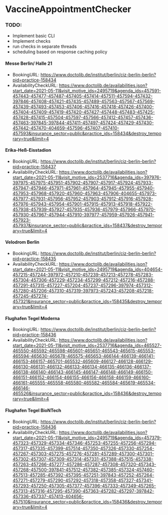# VaccineAppointmentChecker

### TODO:

- Implement basic CLI
- Implement checks
- run checks in separate threads
- scheduling based on response caching policy

#### Messe Berlin/ Halle 21
- BookingURL: https://www.doctolib.de/institut/berlin/ciz-berlin-berlin?pid=practice-158434
- AvailabilityCheckURL: https://www.doctolib.de/availabilities.json?start_date=2021-05-11&visit_motive_ids=2495719&agenda_ids=457591-457443-457477-457487-457405-457414-457511-457594-457432-397846-457408-457421-457435-457489-457563-457567-457569-457439-457493-457453-457406-457416-457418-457426-457400-457404-457409-457419-457420-457427-457448-457483-457425-457428-457415-457504-457597-457566-457412-457457-457436-457463-397845-397844-457411-457497-457424-457429-457430-457442-457470-404659-457596-457407-457410-457593&insurance_sector=public&practice_ids=158434&destroy_temporary=true&limit=4

#### Erika-Heß-Eisstadion
- BookingURL: https://www.doctolib.de/institut/berlin/ciz-berlin-berlin?pid=practice-158437
- AvailabilityCheckURL: https://www.doctolib.de/availabilities.json?start_date=2021-05-11&visit_motive_ids=2537716&agenda_ids=397976-397975-457975-457951-457902-457907-457917-457924-457933-457947-457946-457971-457961-457964-457945-457955-457940-457953-457968-457920-457960-457963-457906-404655-457973-457977-457931-457956-457952-457903-457912-457916-457928-457976-457943-457954-457901-457915-457913-457918-457922-457938-457939-457927-457935-457936-457979-457966-457970-457930-457967-457944-457910-397977-457959-457926-457941-457923-457937&insurance_sector=public&practice_ids=158437&destroy_temporary=true&limit=4


#### Velodrom Berlin
- BookingURL: https://www.doctolib.de/institut/berlin/ciz-berlin-berlin?pid=practice-158435
- AvailabilityCheckURL: https://www.doctolib.de/availabilities.json?start_date=2021-05-11&visit_motive_ids=2495719&agenda_ids=404654-457215-457244-397972-457210-457239-457213-457278-457283-457304-457306-457229-457234-457299-457212-457216-457288-457291-457315-457227-457204-457237-457296-397974-457312-457280-457206-457310-457319-397973-457243-457208-457218-457245-457274-457321&insurance_sector=public&practice_ids=158435&destroy_temporary=true&limit=4

#### Flughafen Tegel Moderna
- BookingURL: https://www.doctolib.de/institut/berlin/ciz-berlin-berlin?pid=practice-158436
- AvailabilityCheckURL: https://www.doctolib.de/availabilities.json?start_date=2021-05-11&visit_motive_ids=2537716&agenda_ids=465527-465550-465592-465598-465601-465651-465543-465615-465553-465594-465630-465678-465575-465653-466144-466139-466141-466153-466157-465701-465532-465609-466127-466128-466129-466130-466131-466132-466133-466134-466135-466136-466137-466138-466140-466143-466145-466147-466148-466149-466150-466151-466152-466154-466155-466156-466158-466159-466160-466161-465555-465558-465580-465582-465584-465619-465534-466146-465526&insurance_sector=public&practice_ids=158436&destroy_temporary=true&limit=4

#### Flughafen Tegel BioNTech
- BookingURL: https://www.doctolib.de/institut/berlin/ciz-berlin-berlin?pid=practice-158436
- AvailabilityCheckURL: https://www.doctolib.de/availabilities.json?start_date=2021-05-11&visit_motive_ids=2495719&agenda_ids=457379-457323-457329-457334-457346-457253-457255-457256-457294-457317-457335-457399-457514-457350-457326-457330-457254-457267-457303-457275-457276-457281-457289-457300-457301-457302-457307-457309-457314-457331-457388-457515-457338-457263-457266-457277-457286-457287-457308-457320-457343-457268-457500-397841-457512-457382-457385-457324-457460-457513-457285-457392-457395-457251-397843-457252-457264-457271-457279-457290-457292-457318-457358-457327-457341-457293-457250-457305-457377-457396-457333-457349-457265-457313-457316-457295-457390-457363-457282-457297-397842-457336-457337-457413-404656-457510&insurance_sector=public&practice_ids=158436&destroy_temporary=true&limit=4
